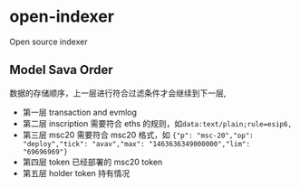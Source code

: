 # open-indexer
Open source indexer
## Model Sava Order
数据的存储顺序，上一层进行符合过滤条件才会继续到下一层,

- 第一层 transaction and evmlog
- 第二层 inscription 需要符合 eths 的规则，如`data:text/plain;rule=esip6,`
- 第三层 msc20 需要符合 msc20 格式，如 `{"p": "msc-20","op": "deploy","tick": "avav","max": "1463636349000000","lim": "69696969"}`
- 第四层 token 已经部署的 msc20 token
- 第五层 holder token 持有情况
